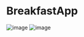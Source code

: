 # BreakfastApp

![image](https://user-images.githubusercontent.com/109075090/233986001-423f1f0a-5265-457e-94a9-4452ad11bf38.png) ![image](https://user-images.githubusercontent.com/109075090/233986713-a3f71fa0-20f7-46e6-b6fb-bcd622559afc.png)
